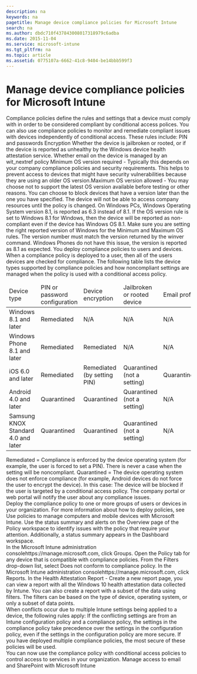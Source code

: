 ```yaml
---
description: na
keywords: na
pagetitle: Manage device compliance policies for Microsoft Intune
search: na
ms.author: dbdc710f437843008017318979c6adba
ms.date: 2015-11-04
ms.service: microsoft-intune
ms.tgt_pltfrm: na
ms.topic: article
ms.assetid: 0775107a-6662-41c8-9404-be14bbb599f3
---
```

# Manage device compliance policies for Microsoft Intune
<?xml version="1.0" encoding="utf-8"?>
<developerWalkthroughDocument xmlns="http://ddue.schemas.microsoft.com/authoring/2003/5" xmlns:xlink="http://www.w3.org/1999/xlink" xmlns:xsi="http://www.w3.org/2001/XMLSchema-instance" xsi:schemaLocation="http://ddue.schemas.microsoft.com/authoring/2003/5 http://dduestorage.blob.core.windows.net/ddueschema/developer.xsd">
  <introduction>
    <!--Contains 1511 information. Do not publish until 1511 is released.--><para>
      <ui>Compliance policies</ui> define the rules and settings that a device must comply with in order to be considered compliant by conditional access polices. You can also use compliance policies to monitor and remediate compliant issues with devices independently of conditional access.</para>
    <para>These rules include:</para>
    <list class="bullet">
      <listItem>
        <para>PIN and passwords</para>
      </listItem>
      <listItem>
        <para>Encryption</para>
      </listItem>
      <listItem>
        <para>Whether the device is jailbroken or rooted, or if the device is reported as unhealthy by the Windows device health attestation service.</para>
      </listItem>
      <listItem>
        <para>Whether email on the device is managed by an <token>wit_nextref</token> policy</para>
      </listItem>
    <listItem><para>Minimum OS version required - Typically this depends on your company compliance policies and security requirements. This helps to prevent access to devices that might have security vulnerabilities because they are using an older OS version.</para></listItem><listItem><para>Maximum OS version allowed - You may choose not to support the latest OS version available before testing or other reasons. You can choose to block devices that have a version later than the one you have specified.   The device will not be able to access company resources until the policy is changed.</para></listItem></list><alert class="note">
 <para>On Windows PCs, Windows Operating System version 8.1, is reported as 6.3 instead of 8.1.    If the OS version rule is set to Windows 8.1 for Windows, then the device will be reported as non-compliant even if the device has Windows OS 8.1. Make sure you are setting the right <ui>reported</ui> version of Windows for the Minimum and Maximum OS rules. The version number must match the version returned by the winver command.</para><para>  Windows Phones do not have this issue, the version is reported as 8.1 as expected. </para>
</alert>
    <para>You deploy compliance policies to users and devices. When a compliance policy is deployed to a user, then all of the users devices are checked for compliance.</para>
    <para>The following table lists the device types supported by compliance policies and how noncompliant settings are managed when the policy is used with a conditional access policy.</para>
    <table xmlns:caps="http://schemas.microsoft.com/build/caps/2013/11">
      <thead>
        <tr>
          <TD>
            <para>Device type</para>
          </TD>
          <TD>
            <para>PIN or password configuration</para>
          </TD>
          <TD>
            <para>Device encryption</para>
          </TD>
          <TD>
            <para>Jailbroken or rooted device</para>
          </TD>
          <TD>
            <para>Email profile</para>
          </TD><TD><para>Minimum OS version</para></TD><TD><para>Maximum OS version</para></TD>
        </tr>
      </thead>
      <tbody>
        <tr>
          <TD>
            <para>Windows 8.1 and later</para>
          </TD>
          <TD>
            <para>Remediated</para>
          </TD>
          <TD>
            <para>N/A</para>
          </TD>
          <TD>
            <para>N/A</para>
          </TD>
          <TD>
            <para>N/A</para>
          </TD><TD><para>Quarantined</para></TD><TD><para>Quarantined</para></TD>
        </tr>
        <tr>
          <TD>
            <para>Windows Phone 8.1 and later</para>
          </TD>
          <TD>
            <para>Remediated</para>
          </TD>
          <TD>
            <para>Remediated</para>
          </TD>
          <TD>
            <para>N/A</para>
          </TD>
          <TD>
            <para>N/A</para>
          </TD><TD><para>Quarantined</para></TD><TD><para>Quarantined</para></TD>
        </tr>
        <tr>
          <TD>
            <para>iOS 6.0 and later</para>
          </TD>
          <TD>
            <para>Remediated</para>
          </TD>
          <TD>
            <para>Remediated (by setting PIN)</para>
          </TD>
          <TD>
            <para>Quarantined (not a setting)</para>
          </TD>
          <TD>
            <para>Quarantined</para>
          </TD><TD><para>Quarantined</para></TD><TD><para>Quarantined</para></TD>
        </tr>
        <tr>
          <TD>
            <para>Android 4.0 and later</para>
          </TD>
          <TD>
            <para>Quarantined</para>
          </TD>
          <TD>
            <para>Quarantined</para>
          </TD>
          <TD>
            <para>Quarantined (not a setting)</para>
          </TD>
          <TD>
            <para>N/A</para>
          </TD><TD><para>Quarantined</para></TD><TD><para>Quarantined</para></TD>
        </tr>
        <tr>
          <TD>
            <para>Samsung KNOX Standard 4.0 and later</para>
          </TD>
          <TD>
            <para>Quarantined</para>
          </TD>
          <TD>
            <para>Quarantined</para>
          </TD>
          <TD>
            <para>Quarantined (not a setting)</para>
          </TD>
          <TD>
            <para>N/A</para>
          </TD><TD><para>Quarantined</para></TD><TD><para>Quarantined</para></TD>
        </tr>
      </tbody>
    </table>
    <para>
      <ui>Remediated</ui> = Compliance is enforced by the device operating system (for example, the user is forced to set a PIN).  There is never a case when the setting will be noncompliant.</para>
    <para>
      <ui>Quarantined</ui> = The device operating system does not enforce compliance (for example, Android devices do not force the user to encrypt the device).  In this case:</para>
    <list class="bullet">
      <listItem>
        <para>The device will be blocked if the user is targeted by a conditional access policy.</para>
      </listItem>
      <listItem>
        <para>The company portal or web portal will notify the user about any compliance issues.</para>
      </listItem>
    </list>
  </introduction>
  <section address="BKMK_Compliance">
    <title>Step 1: Create a compliance policy</title>
    <content>
      <procedure expanded="false">
        <title/>
        <steps class="ordered">
          <step>
            <content>
              <para>In the <externalLink target="_blank"><linkText>Microsoft Intune administration console</linkText><linkUri>https://manage.microsoft.com</linkUri></externalLink>, click <ui>Policy</ui> &gt; <ui>Compliance Policies</ui> &gt; <ui>Add</ui>.</para>
            </content>
          </step>
          <step>
            <content>
              <para>On the <ui>Create Policy</ui> page, configure the settings you require:</para>
              <table xmlns:caps="http://schemas.microsoft.com/build/caps/2013/11">
                <thead>
                  <tr>
                    <TD>
                      <para>Setting name</para>
                    </TD>
                    <TD>
                      <para>More information</para>
                    </TD>
                    <TD>
                      <para>Supported platforms</para>
                    </TD>
                  </tr>
                </thead>
                <tbody>
                  <tr>
                    <TD>
                      <para>
                        <ui>Name</ui>
                      </para>
                    </TD>
                    <TD>
                      <para>Enter a unique name for the compliance policy.</para>
                    </TD>
                    <TD>
                      <list class="bullet">
                        <listItem>
                          <para>All</para>
                        </listItem>
                      </list>
                    </TD>
                  </tr>
                  <tr>
                    <TD>
                      <para>
                        <ui>Description</ui>
                      </para>
                    </TD>
                    <TD>
                      <para>Provide a description that gives an overview of the compliance policy.</para>
                    </TD>
                    <TD>
                      <list class="bullet">
                        <listItem>
                          <para>All</para>
                        </listItem>
                      </list>
                    </TD>
                  </tr>
                  <tr>
                    <TD>
                      <para>
                        <ui>Require a password to unlock mobile devices</ui>
                      </para>
                    </TD>
                    <TD>
                      <para>Require users to enter a password before they can access their device.</para>
                    </TD>
                    <TD>
                      <list class="bullet">
                        <listItem>
                          <para>Windows Phone 8 and later</para>
                        </listItem>
                        <listItem>
                          <para>iOS 6 and later</para>
                        </listItem>
                        <listItem>
                          <para>Android 4.0 and later</para>
                        </listItem>
                        <listItem>
                          <para>Samsung KNOX Standard 4.0 and later</para>
                        </listItem>
                      </list>
                    </TD>
                  </tr>
                  <tr>
                    <TD>
                      <para>
                        <ui>Allow simple passwords</ui>
                      </para>
                    </TD>
                    <TD>
                      <para>Let users create simple passwords such as ‘<userInput>1234</userInput>’ or ‘<ui>1111</ui>’.</para>
                    </TD>
                    <TD>
                      <list class="bullet">
                        <listItem>
                          <para>Windows Phone 8 and later</para>
                        </listItem>
                        <listItem>
                          <para>iOS 6 and later</para>
                        </listItem>
                      </list>
                    </TD>
                  </tr>
                  <tr>
                    <TD>
                      <para>
                        <ui>Minimum password length</ui>
                        <superscript>1</superscript>
                      </para>
                    </TD>
                    <TD>
                      <para>Specifies the minimum number of digits or characters that the user’s password must contain.</para>
                    </TD>
                    <TD>
                      <list class="bullet">
                        <listItem>
                          <para>Windows Phone 8 and later</para>
                        </listItem>
                        <listItem>
                          <para>Windows 8.1</para>
                        </listItem>
                        <listItem>
                          <para>iOS 6 and later</para>
                        </listItem>
                        <listItem>
                          <para>Android 4.0 and later</para>
                        </listItem>
                        <listItem>
                          <para>Samsung KNOX Standard 4.0 and later</para>
                        </listItem>
                      </list>
                    </TD>
                  </tr>
                  <tr>
                    <TD>
                      <para>
                        <ui>Required password type</ui>
                      </para>
                    </TD>
                    <TD>
                      <para>Specifies whether users must create an <ui>Alphanumeric</ui>, or a <ui>Numeric</ui> password.</para>
                    </TD>
                    <TD>
                      <list class="bullet">
                        <listItem>
                          <para>Windows Phone 8 and later</para>
                        </listItem>
                        <listItem>
                          <para>Windows RT and Windows RT 8.1</para>
                        </listItem>
                        <listItem>
                          <para>Windows 8.1</para>
                        </listItem>
                        <listItem>
                          <para>iOS 6 and later</para>
                        </listItem>
                      </list>
                    </TD>
                  </tr>
                  <tr>
                    <TD>
                      <para>
                        <ui>Minimum number of character sets</ui>
                        <superscript>1</superscript>
                      </para>
                    </TD>
                    <TD>
                      <para>If <ui>Required password type</ui> is set to <ui>Alphanumeric</ui>, this setting specifies the minimum number of character sets that the password must contain.</para>
                      <para>The four character sets are:</para>
                      <list class="bullet">
                        <listItem>
                          <para>Lowercase letters</para>
                        </listItem>
                        <listItem>
                          <para>Uppercase letters</para>
                        </listItem>
                        <listItem>
                          <para>Symbols</para>
                        </listItem>
                        <listItem>
                          <para>Numbers</para>
                        </listItem>
                      </list>
                      <para>Setting a higher number for this setting will require users to create more complex passwords.</para>
                      <para>For iOS devices, this setting refers to the number of special characters (for example, <userInput>!</userInput>, <userInput>#</userInput>, <userInput>&amp;</userInput>) that must be included in the password.</para>
                    </TD>
                    <TD>
                      <list class="bullet">
                        <listItem>
                          <para>Windows Phone 8 and later</para>
                        </listItem>
                        <listItem>
                          <para>Windows RT and Windows RT 8.1</para>
                        </listItem>
                        <listItem>
                          <para>Windows 8.1</para>
                        </listItem>
                        <listItem>
                          <para>iOS 6 and later</para>
                        </listItem>
                      </list>
                    </TD>
                  </tr>
                  <tr>
                    <TD>
                      <para>
                        <ui>Password quality</ui>
                      </para>
                    </TD>
                    <TD>
                      <para>Configures password requirements for Android devices. Choose from:</para>
                      <list class="bullet">
                        <listItem>
                          <para>
                            <ui>Low security biometric</ui>
                          </para>
                        </listItem>
                        <listItem>
                          <para>
                            <ui>Required</ui>
                          </para>
                        </listItem>
                        <listItem>
                          <para>
                            <ui>At least numeric</ui>
                          </para>
                        </listItem>
                        <listItem>
                          <para>
                            <ui>At least alphabetic</ui>
                          </para>
                        </listItem>
                        <listItem>
                          <para>
                            <ui>At least alphanumeric</ui>
                          </para>
                        </listItem>
                        <listItem>
                          <para>
                            <ui>Alphanumeric with symbols</ui>
                          </para>
                        </listItem>
                      </list>
                    </TD>
                    <TD>
                      <list class="bullet">
                        <listItem>
                          <para>Android 4.0 and later</para>
                        </listItem>
                        <listItem>
                          <para>Samsung KNOX Standard 4.0 and later</para>
                        </listItem>
                      </list>
                    </TD>
                  </tr>
                  <tr>
                    <TD>
                      <para>
                        <ui>Minutes of inactivity before password is required</ui>
                      </para>
                    </TD>
                    <TD>
                      <para>Specifies the idle time before the user must re-enter their password.</para>
                    </TD>
                    <TD>
                      <list class="bullet">
                        <listItem><para>Windows Phone 8 and later</para></listItem><listItem><para>Windows RT and Windows RT 8.1</para></listItem><listItem><para>Windows 8.1</para></listItem><listItem>
                          <para>iOS 6 and later</para>
                        </listItem>
                      <listItem><para>Android 4.0 and later</para></listItem><listItem><para>Samsung KNOX Standard 4.0 and later</para></listItem></list>
                    </TD>
                  </tr>
                  <tr>
                    <TD>
                      <para>
                        <ui>Password expiration (days)</ui>
                      </para>
                    </TD>
                    <TD>
                      <para>
                        <?Comment RS: Is this select, or specify? 2015-04-03T08:34:00Z  Id='0?>Select the number of days before the user’s password expires and they must create a new one.<?CommentEnd Id='0'
    ?></para>
                    </TD>
                    <TD>
                      <list class="bullet">
                        <listItem>
                          <para>Windows Phone 8 and later</para>
                        </listItem>
                        <listItem>
                          <para>Windows RT and Windows RT 8.1</para>
                        </listItem>
                        <listItem>
                          <para>Windows 8.1</para>
                        </listItem>
                        <listItem>
                          <para>iOS 6 and later</para>
                        </listItem>
                        <listItem>
                          <para>Android 4.0 and later</para>
                        </listItem>
                        <listItem>
                          <para>Samsung KNOX Standard 4.0 and later</para>
                        </listItem>
                      </list>
                    </TD>
                  </tr>
                  <tr>
                    <TD>
                      <para>
                        <ui>Remember password history</ui>
                      </para>
                    </TD>
                    <TD>
                      <para>Use this setting in conjunction with <ui>Prevent reuse of previous passwords</ui> to restrict the user from creating previously used passwords.</para>
                    </TD>
                    <TD>
                      <list class="bullet">
                        <listItem>
                          <para>Windows Phone 8 and later</para>
                        </listItem>
                        <listItem>
                          <para>Windows RT and Windows RT 8.1</para>
                        </listItem>
                        <listItem>
                          <para>Windows 8.1</para>
                        </listItem>
                        <listItem>
                          <para>iOS 6 and later</para>
                        </listItem>
                        <listItem>
                          <para>Android 4.0 and later</para>
                        </listItem>
                        <listItem>
                          <para>Samsung KNOX Standard 4.0 and later</para>
                        </listItem>
                      </list>
                    </TD>
                  </tr>
                  <tr>
                    <TD>
                      <para>
                        <ui>Prevent reuse of previous passwords</ui>
                      </para>
                    </TD>
                    <TD>
                      <para>If <ui>Remember password history</ui> is selected, specify the number of previously used passwords that cannot be re-used.</para>
                    </TD>
                    <TD>
                      <list class="bullet">
                        <listItem>
                          <para>Windows Phone 8 and later</para>
                        </listItem>
                        <listItem>
                          <para>Windows RT and Windows RT 8.1</para>
                        </listItem>
                        <listItem>
                          <para>Windows 8.1</para>
                        </listItem>
                        <listItem>
                          <para>iOS 6 and later</para>
                        </listItem>
                        <listItem>
                          <para>Android 4.0 and later</para>
                        </listItem>
                        <listItem>
                          <para>Samsung KNOX Standard 4.0 and later</para>
                        </listItem>
                      </list>
                    </TD>
                  </tr><tr><TD><para><ui>Require a password when the device returns from an idle state</ui></para></TD><TD><para>This setting should be used together with the in the <ui>Minutes of inactivity before password is required</ui> setting. The end-users will be prompted to enter a password to access a device that has been inactive for the time specified in the <ui>Minutes of inactivity before password is required</ui> setting.</para></TD><TD><list class="bullet"><listItem><para>Windows 10 Mobile</para></listItem></list></TD></tr>
                  <tr>
                    <TD>
                      <para>
                        <ui>Require encryption on mobile device</ui>
                      </para>
                    </TD>
                    <TD>
                      <para>Requires the device to be encrypted in order to connect to resources.</para>
                      <para>Devices that run Windows Phone 8 are automatically encrypted.</para>
                      <alert class="important">
                        <para>Devices that run iOS are encrypted when you configure the setting <ui>Require a password to unlock mobile devices</ui>.</para>
                      </alert>
                    </TD>
                    <TD>
                      <list class="bullet">
                        <listItem>
                          <para>Windows Phone 8 and later</para>
                        </listItem>
                        <listItem>
                          <para>Android 4.0 and later</para>
                        </listItem>
                        <listItem>
                          <para>Samsung KNOX Standard 4.0 and later</para>
                        </listItem>
                      </list>
                    </TD>
                  </tr><tr><TD><para><ui>Require devices to be reported as healthy</ui></para></TD><TD><para>You can set a rule to require that Windows 10 devices must be reported as healthy in new or existing Compliance Policies.  If this setting is enabled, Windows 10 devices will be evaluated via the Health Attestation Service (HAS) for  the following data points:</para><list class="bullet"><listItem><para>BitLocker is enabled</para><para>When Bitlocker is on, the device is able to protect data that is stored on the drive from unauthorized access, when the system is turned off or goes to hibernation. 
Windows BitLocker Drive Encryption encrypts all data stored on the Windows operating system volume. BitLocker uses the TPM to help protect the Windows operating system and user data and helps to ensure that a computer is not tampered with, even if it is left unattended, lost, or stolen.
If the computer is equipped with a compatible TPM, BitLocker uses the TPM to lock the encryption keys that protect the data. As a result, the keys cannot be accessed until the TPM has verified the state of the computer. 
</para></listItem><listItem><para>Code integrity is enabled</para><para>Code integrity is a feature that validates the integrity of a driver or system file each time it is loaded into memory. Code integrity detects whether an unsigned driver or system file is being loaded into the kernel, or whether a system file has been modified by malicious software that is being run by a user account with administrator privileges.</para></listItem><listItem><para>Secure boot is enabled</para><para>When Secure Boot is enabled, the system is forced to boot to a factory trusted state. Also, when Secure Boot is enabled, the core components used to boot the machine must have correct cryptographic signatures that are trusted by the organization that manufactured the device. The UEFI firmware verifies this before it lets the machine start. If any files have been tampered with, breaking their signature, the system will not boot.

</para></listItem><listItem><para>Early-launch antimalware is enabled (this setting only applies to PCs.)</para><para>Early launch anti-malware (ELAM) provides protection for the computers in your network when they start up and before third-party drivers initialize.</para></listItem></list><para>This rule is turned off by default. For information on how the HAS service works, see <externalLink><linkText>Health Attestation CSP</linkText><linkUri>https://msdn.microsoft.com/en-us/library/dn934876.aspx</linkUri></externalLink>.</para></TD><TD><list class="bullet"><listItem><para>Windows 10</para></listItem><listItem><para>Windows 10 Mobile</para></listItem></list></TD></tr>
                  <tr>
                    <TD>
                      <para>
                        <ui>Device must not be jailbroken or rooted</ui>
                      </para>
                    </TD>
                    <TD>
                      <para>If enabled, jailbroken (iOS), or rooted (Android) devices will not be compliant.</para>
                    </TD>
                    <TD>
                      <list class="bullet">
                        <listItem>
                          <para>iOS 6 and later</para>
                        </listItem>
                        <listItem>
                          <para>Android 4.0 and later</para>
                        </listItem>
                        <listItem>
                          <para>Samsung KNOX Standard 4.0 and later</para>
                        </listItem>
                      </list>
                    </TD>
                  </tr>
                  <tr>
                    <TD>
                      <para>
                        <ui>Email account must be managed by Intune</ui>
                      </para>
                    </TD>
                    <TD>
                      <para>When this option is selected, the device will be reported as noncompliant if the user has set up an email account on the device that matches an Intune email profile that was deployed to the device by an IT admin. Intune cannot overwrite the user-provisioned profile, and therefore cannot manage it.</para>
                      <para>To ensure compliance, the user must remove the existing email settings, then, Intune can install the managed email profile.</para>
                      <para>For details about email profiles, see <link xlink:href="10f0cd61-e514-4e44-b13e-aeb85a8e53ae">Enable access to corporate email using email profiles with Microsoft Intune</link>.</para>
                    </TD>
                    <TD>
                      <list class="bullet">
                        <listItem>
                          <para>iOS 6 and later</para>
                        </listItem>
                      </list>
                    </TD>
                  </tr>
                  <tr>
                    <TD>
                      <para>
                        <ui>Select the email profile that must be managed by Intune</ui>
                      </para>
                    </TD>
                    <TD>
                      <para>If <ui>Email account must be managed by Intune</ui> is selected, click <ui>Select</ui> to choose the Intune email profile that devices must be managed by. The email profile must be present on the device.</para>
                    </TD>
                    <TD>
                      <list class="bullet">
                        <listItem>
                          <para>iOS 6 and later</para>
                        </listItem>
                      </list>
                    </TD>
                  </tr><tr><TD><para><ui>Require automatic updates</ui></para></TD><TD><para>Select <ui>Yes</ui> to require automatic updates.</para></TD><TD><list class="bullet"><listItem><para>Windows 8.1 and later</para></listItem></list></TD></tr><tr><TD><para><ui>Require automatic updates – Minimum classification of updates to install automatically</ui></para></TD><TD><para>Choose the classification of updates that will be installed automatically:</para><list class="bullet"><listItem><para>	<ui>Important</ui> – Installs all updates classified as important.</para></listItem><listItem><para><ui>Recommended</ui> – Installs all updates classified as important or recommended</para></listItem></list></TD><TD><list class="bullet"><listItem><para>Windows 8.1 and later</para></listItem></list></TD></tr><tr><TD><para><ui>Minimum OS required (one for each platform)</ui></para></TD><TD><para>When  a device does not meet the minimum OS version requirement, it will be reported as non-compliant. A link with information on how to upgrade will be displayed. The end-user can choose to upgrade their device after which they will be able to access company resources.</para></TD><TD><list class="bullet">
                        <listItem>
                          <para>Windows Phone 8 and later</para>
                        </listItem>
                        <listItem>
                          <para>Windows 8.1</para>
                        </listItem>
                        <listItem>
                          <para>iOS 6 and later</para>
                        </listItem>
                        <listItem>
                          <para>Android 4.0 and later</para>
                        </listItem>
                        <listItem>
                          <para>Samsung KNOX Standard 4.0 and later</para>
                        </listItem>
                      </list></TD></tr><tr><TD><para><ui>Maximum OS version allowed (one for each platform)</ui></para></TD><TD><para>When a device is using an OS version later than the one specified in the rule, access to company resources is blocked and the user is asked to contact their IT admin. Until there is a change in rule to allow the OS version, this device cannot be used to access company resources.</para></TD><TD><list class="bullet">
                        <listItem>
                          <para>Windows Phone 8 and later</para>
                        </listItem>
                        <listItem>
                          <para>Windows 8.1</para>
                        </listItem>
                        <listItem>
                          <para>iOS 6 and later</para>
                        </listItem>
                        <listItem>
                          <para>Android 4.0 and later</para>
                        </listItem>
                        <listItem>
                          <para>Samsung KNOX Standard 4.0 and later</para>
                        </listItem>
                      </list></TD></tr>
                </tbody>
              </table>
              <para>
                <?Comment RS: 153797 2015-04-01T11:07:00Z  Id='1?>
                <superscript>1</superscript> For devices that run Windows and are secured with a Microsoft Account, the compliance policy will fail to evaluate correctly if <ui>Minimum password length</ui> is greater than 8 characters or if <ui>Minimum number of character sets</ui> is more than 2.<?CommentEnd Id='1'
    ?></para>
            </content>
          </step>
          <step>
            <content>
              <para>When you are finished, click <ui>Save Policy</ui>.</para>
            </content>
          </step>
        </steps>
        <conclusion>
          <content>
            <para>The new policy displays in the <ui>Compliance Policies</ui> node of the <ui>Policy</ui> workspace.</para>
          </content>
        </conclusion>
      </procedure>
    </content>
  </section>
  <section>
    <title>Deploy a compliance policy</title>
    <content>
      <para>Deploy the compliance policy to one or more groups of users or devices in your organization.</para>
      <para>For more information about how to deploy policies, see <link xlink:href="efb4dcd6-56ea-44a8-8fe2-6f1542fc75ec">Use policies to manage computers and mobile devices with Microsoft Intune</link>.</para>
      <para>Use the status summary and alerts on the <ui>Overview</ui> page of the <ui>Policy</ui> workspace to identify issues with the policy that require your attention. Additionally, a status summary appears in the <ui>Dashboard</ui> workspace.</para>
    </content>
  </section>
  <section>
    <title>Monitor the compliance policy</title>
    <content>
      <procedure expanded="true">
        <title>To view devices that do not conform to a compliance policy</title>
        <steps class="ordered">
          <step>
            <content>
              <para>In the <externalLink target="_blank"><linkText>Microsoft Intune administration console</linkText><linkUri>https://manage.microsoft.com</linkUri></externalLink>, click <ui>Groups</ui>.</para>
            </content>
          </step>
          <step>
            <content>
              <para>Open the <ui>Policy</ui> tab for any device that is compatible with compliance policies.</para>
            </content>
          </step>
          <step>
            <content>
              <para>
                <?Comment RS: Check this is correctConfusion maybe – this might be the GROUPS workspace. 2015-04-03T08:37:00Z  Id='2?>From the <ui>Filters</ui> drop-down list, select <ui>Does not conform to compliance policy</ui>.<?CommentEnd Id='2'
    ?></para>
            </content>
          </step>
        </steps>
      </procedure>
    <procedure>
<title>To view the Health Attestation Reports</title>
 <steps class="ordered">
        <step><content><para>In the <externalLink target="_blank"><linkText>Microsoft Intune administration console</linkText><linkUri>https://manage.microsoft.com</linkUri></externalLink>, click <ui>Reports</ui>.</para></content></step>
        <step><content><para>In the <ui>Health Attestation Report - Create a new report</ui> page, you can view a report with all the Windows 10 health attestation data collected by Intune. You can also create a report with a subset of the data using filters. The filters can be based on the type of device, operating system, or only a subset of data points. </para></content></step>
      </steps>
</procedure></content>
  </section>
  <section>
    <title>How Intune policy conflicts are resolved</title>
    <content>
      <para>When conflicts occur due to multiple Intune settings being applied to a device, the following rules apply:</para>
      <list class="bullet">
        <listItem>
          <para>If the conflicting settings are from an Intune configuration policy and a compliance policy, the settings in the compliance policy take precedence over the settings in the configuration policy, even if the settings in the configuration policy are more secure.</para>
        </listItem>
        <listItem>
          <para>If you have deployed multiple compliance policies, the most secure of these policies will be used.</para>
        </listItem>
      </list>
    </content>
  </section>
  <nextSteps>
    <content>
      <para>You can now use the compliance policy with conditional access policies to control access to services in your organization.</para>
    </content>
  </nextSteps>
  <relatedTopics>
    <link xlink:href="c564d292-b83b-440d-bf08-3f5b299b7a5e">Manage access to email and SharePoint with Microsoft Intune</link>
  </relatedTopics>
</developerWalkthroughDocument>
